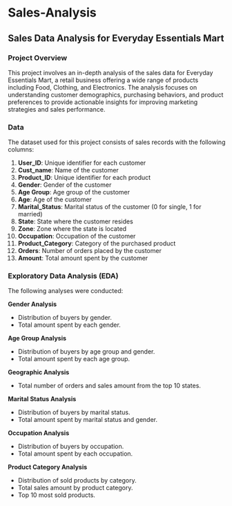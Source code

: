 # Sales-Analysis

## Sales Data Analysis for Everyday Essentials Mart

### Project Overview

This project involves an in-depth analysis of the sales data for Everyday Essentials Mart, a retail business offering a wide range of products including Food, Clothing, and Electronics. The analysis focuses on understanding customer demographics, purchasing behaviors, and product preferences to provide actionable insights for improving marketing strategies and sales performance.

### Data

The dataset used for this project consists of sales records with the following columns:

1. **User_ID**: Unique identifier for each customer 
2. **Cust_name**: Name of the customer 
3. **Product_ID**: Unique identifier for each product 
4. **Gender**: Gender of the customer 
5. **Age Group**: Age group of the customer 
6. **Age**: Age of the customer 
7. **Marital_Status**: Marital status of the customer (0 for single, 1 for married) 
8. **State**: State where the customer resides 
9. **Zone**: Zone where the state is located 
10. **Occupation**: Occupation of the customer 
11. **Product_Category**: Category of the purchased product 
12. **Orders**: Number of orders placed by the customer 
13. **Amount**: Total amount spent by the customer

### Exploratory Data Analysis (EDA)

The following analyses were conducted: 

**Gender Analysis**
+ Distribution of buyers by gender. 
+ Total amount spent by each gender. 

**Age Group Analysis**
+ Distribution of buyers by age group and gender. 
+ Total amount spent by each age group. 

**Geographic Analysis**
+ Total number of orders and sales amount from the top 10 states. 

**Marital Status Analysis**
+ Distribution of buyers by marital status. 
+ Total amount spent by marital status and gender. 

**Occupation Analysis**
+ Distribution of buyers by occupation. 
+ Total amount spent by each occupation. 

**Product Category Analysis**
+ Distribution of sold products by category. 
+ Total sales amount by product category. 
+ Top 10 most sold products.
